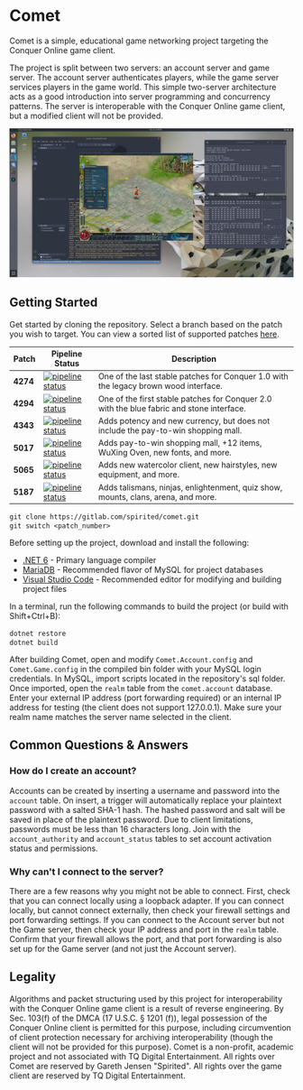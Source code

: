 # Comet

Comet is a simple, educational game networking project targeting the Conquer Online game client.

The project is split between two servers: an account server and game server. The account server authenticates players, while the game server services players in the game world. This simple two-server architecture acts as a good introduction into server programming and concurrency patterns. The server is interoperable with the Conquer Online game client, but a modified client will not be provided.

![Example Picture](/doc/Images/Example.jpg)

## Getting Started

Get started by cloning the repository. Select a branch based on the patch you wish to target. You can view a sorted list of supported patches [here](https://gitlab.com/spirited/comet/-/branches/all?sort=name_asc).

| Patch | Pipeline Status | Description |
| ----- | --------------- | ----------- |
| __4274__ | [![pipeline status](https://gitlab.com/spirited/comet/badges/4274/pipeline.svg)](https://gitlab.com/spirited/comet/-/commits/4274) | One of the last stable patches for Conquer 1.0 with the legacy brown wood interface. |
| __4294__ | [![pipeline status](https://gitlab.com/spirited/comet/badges/4294/pipeline.svg)](https://gitlab.com/spirited/comet/-/commits/4294) | One of the first stable patches for Conquer 2.0 with the blue fabric and stone interface. |
| __4343__ | [![pipeline status](https://gitlab.com/spirited/comet/badges/4343/pipeline.svg)](https://gitlab.com/spirited/comet/-/commits/4343) | Adds potency and new currency, but does not include the pay-to-win shopping mall. |
| __5017__ | [![pipeline status](https://gitlab.com/spirited/comet/badges/5017/pipeline.svg)](https://gitlab.com/spirited/comet/-/commits/5017) | Adds pay-to-win shopping mall, +12 items, WuXing Oven, new fonts, and more. |
| __5065__ | [![pipeline status](https://gitlab.com/spirited/comet/badges/5065/pipeline.svg)](https://gitlab.com/spirited/comet/-/commits/5065) | Adds new watercolor client, new hairstyles, new equipment, and more. |
| __5187__ | [![pipeline status](https://gitlab.com/spirited/comet/badges/5187/pipeline.svg)](https://gitlab.com/spirited/comet/-/commits/5187) | Adds talismans, ninjas, enlightenment, quiz show, mounts, clans, arena, and more. |

```
git clone https://gitlab.com/spirited/comet.git
git switch <patch_number> 
```

Before setting up the project, download and install the following:

* [.NET 6](https://dotnet.microsoft.com/download) - Primary language compiler
* [MariaDB](https://mariadb.org/) - Recommended flavor of MySQL for project databases 
* [Visual Studio Code](https://code.visualstudio.com/) - Recommended editor for modifying and building project files

In a terminal, run the following commands to build the project (or build with Shift+Ctrl+B):

```
dotnet restore
dotnet build
```

After building Comet, open and modify `Comet.Account.config` and `Comet.Game.config` in the compiled bin folder with your MySQL login credentials. In MySQL, import scripts located in the repository's sql folder. Once imported, open the `realm` table from the `comet.account` database. Enter your external IP address (port forwarding required) or an internal IP address for testing (the client does not support 127.0.0.1). Make sure your realm name matches the server name selected in the client.

## Common Questions & Answers

### How do I create an account?

Accounts can be created by inserting a username and password into the `account` table. On insert, a trigger will automatically replace your plaintext password with a salted SHA-1 hash. The hashed password and salt will be saved in place of the plaintext password. Due to client limitations, passwords must be less than 16 characters long. Join with the `account_authority` and `account_status` tables to set account activation status and permissions.


### Why can't I connect to the server?

There are a few reasons why you might not be able to connect. First, check that you can connect locally using a loopback adapter. If you can connect locally, but cannot connect externally, then check your firewall settings and port forwarding settings. If you can connect to the Account server but not the Game server, then check your IP address and port in the `realm` table. Confirm that your firewall allows the port, and that port forwarding is also set up for the Game server (and not just the Account server).

## Legality

Algorithms and packet structuring used by this project for interoperability with the Conquer Online game client is a result of reverse engineering. By Sec. 103(f) of the DMCA (17 U.S.C. § 1201 (f)), legal possession of the Conquer Online client is permitted for this purpose, including circumvention of client protection necessary for archiving interoperability (though the client will not be provided for this purpose). Comet is a non-profit, academic project and not associated with TQ Digital Entertainment. All rights over Comet are reserved by Gareth Jensen "Spirited". All rights over the game client are reserved by TQ Digital Entertainment.
